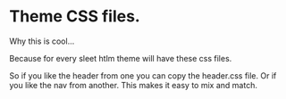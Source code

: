 # Theme CSS files.

Why this is cool...

Because for every sleet htlm theme will have these css files.

So if you like the header from one you can copy the header.css file.
Or if you like the nav from another.
This makes it easy to mix and match.